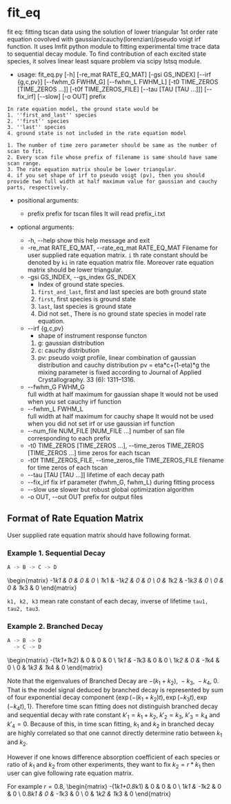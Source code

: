 # fit_eq

fit eq: fitting tscan data using the solution of lower triangular 1st order rate equation covolved with gaussian/cauchy(lorenzian)/pseudo voigt irf function.
It uses lmfit python module to fitting experimental time trace data to sequential decay module.
To find contribution of each excited state species, it solves linear least square problem via scipy lstsq module.

* usage: fit_eq.py 
                 [-h] [-re_mat RATE_EQ_MAT] [-gsi GS_INDEX] [--irf {g,c,pv}]
                 [--fwhm_G FWHM_G] [--fwhm_L FWHM_L]
                 [-t0 TIME_ZEROS [TIME_ZEROS ...]] [-t0f TIME_ZEROS_FILE]
                 [--tau [TAU [TAU ...]]] [--fix_irf] [--slow] [-o OUT]
                 prefix

```{Note}
In rate equation model, the ground state would be
1. ''first_and_last'' species
2. ''first'' species
3. ''last'' species
4. ground state is not included in the rate equation model
```

```{Note}
1. The number of time zero parameter should be same as the number of scan to fit.
2. Every scan file whose prefix of filename is same should have same scan range.
3. The rate equation matrix shoule be lower triangular.
4. if you set shape of irf to pseudo voigt (pv), then you should provide two full width at half maximum value for gaussian and cauchy parts, respectively.
```

* positional arguments:
  * prefix                prefix for tscan files It will read prefix_i.txt

* optional arguments:
  * -h, --help            show this help message and exit
  * -re_mat RATE_EQ_MAT, --rate_eq_mat RATE_EQ_MAT
                        Filename for user supplied rate equation matrix. 
                        ``i`` th rate constant should be denoted by ``ki`` in rate equation matrix file.
                        Moreover rate equation matrix should be lower triangular.
  * -gsi GS_INDEX, --gs_index GS_INDEX
    * Index of ground state species.
    1. ``first_and_last``, first and last species are both ground state
    2. ``first``, first species is ground state
    3. ``last``,  last species is ground state
    4. Did not set., There is no ground state species in model rate equation.
  * --irf {g,c,pv}        
    * shape of instrument response functon
    1. g: gaussian distribution
    2. c: cauchy distribution
    3. pv: pseudo voigt profile, linear combination of gaussian distribution and cauchy distribution pv = eta*c+(1-eta)*g 
       the mixing parameter is fixed according to Journal of Applied Crystallography. 33 (6): 1311–1316. 
  * --fwhm_G FWHM_G       
                        full width at half maximum for gaussian shape
                        It would not be used when you set cauchy irf function
  * --fwhm_L FWHM_L       
                        full width at half maximum for cauchy shape
                        It would not be used when you did not set irf or use gaussian irf function
  * --num_file NUM_FILE [NUM_FILE ...]
    number of san file corresponding to each prefix
  * -t0 TIME_ZEROS [TIME_ZEROS ...], --time_zeros TIME_ZEROS [TIME_ZEROS ...]
                        time zeros for each tscan
  * -t0f TIME_ZEROS_FILE, --time_zeros_file TIME_ZEROS_FILE
                        filename for time zeros of each tscan
  * --tau [TAU [TAU ...]]
                        lifetime of each decay path
  * --fix_irf             fix irf parameter (fwhm_G, fwhm_L) during fitting process
  * --slow                use slower but robust global optimization algorithm
  * -o OUT, --out OUT     prefix for output files


## Format of Rate Equation Matrix 

User supplied rate equation matrix should have following format.

### Example 1. Sequential Decay

```python
A -> B -> C -> D
```

\begin{matrix}
-1*k1 & 0 & 0 & 0 \\
1*k1 & -1*k2 & 0 & 0 \\
0 & 1*k2 & -1*k3 & 0 \\
0 & 0 & 1*k3 & 0
\end{matrix}

``k1, k2, k3`` mean rate constant of each decay, inverse of lifetime ``tau1, tau2, tau3``.

### Example 2. Branched Decay

```python
A -> B -> D
  -> C -> D
```

\begin{matrix}
-(1*k1+1*k2) & 0 & 0 & 0 \\
1*k1 & -1*k3 & 0 & 0 \\
1*k2 & 0 & -1*k4 & 0 \\
0 & 1*k3 & 1*k4 & 0
\end{matrix}

Note that the eigenvalues of Branched Decay are $-(k_1+k_2),\ -k_3,\ -k_4,\ 0$. That is the model signal deduced by branched decay is represented by sum of four exponential decay component $\{\exp\left(-(k_1+k_2)t\right), \exp\left(-k_3t\right), \exp\left(-k_4t\right), 1\}$. Therefore time scan fitting does not distinguish branched decay and sequential decay with rate constant $k'_1 = k_1+k_2$, $k'_2 = k_3$, $k'_3 = k_4$ and $k'_4 = 0$. Because of this, in time scan fitting, $k_1$ and $k_2$ in branched decay are highly correlated so that one cannot directly determine ratio between $k_1$ and $k_2$.

However if one knows difference absorption coefficient of each species or ratio of $k_1$ and $k_2$ from other experiments, they want to fix $k_2=r*k_1$ then user can give following rate equation matrix.

For example $r=0.8$,
\begin{matrix}
-(1*k1+0.8*k1) & 0 & 0 & 0 \\
1*k1 & -1*k2 & 0 & 0 \\
0.8*k1 & 0 & -1*k3 & 0 \\
0 & 1*k2 & 1*k3 & 0
\end{matrix}


